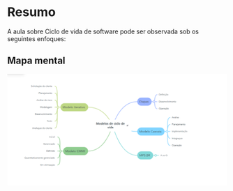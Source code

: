 # Resumo

A aula sobre Ciclo de vida de software pode ser observada sob os seguintes enfoques:

## Mapa mental

![Mapa mental da aula](../../../../../images/engenharia_de_software/engenharia2_1.png)